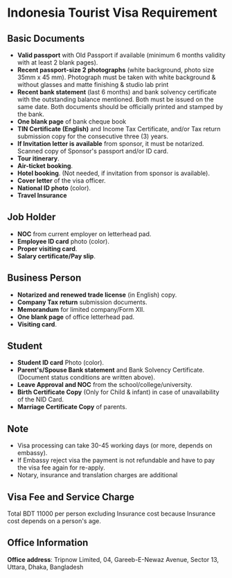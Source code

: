 # Indonesia Tourist Visa Requirement

## Basic Documents

- **Valid passport** with Old Passport if available (minimum 6 months validity with at least 2 blank pages).
- **Recent passport-size 2 photographs** (white background, photo size 35mm x 45 mm). Photograph must be taken with white background & without glasses and matte finishing & studio lab print
- **Recent bank statement** (last 6 months) and bank solvency certificate with the outstanding balance mentioned. Both must be issued on the same date. Both documents should be officially printed and stamped by the bank.
- **One blank page** of bank cheque book
- **TIN Certificate (English)** and Income Tax Certificate, and/or Tax return submission copy for the consecutive three (3) years.
- **If Invitation letter is available** from sponsor, it must be notarized. Scanned copy of Sponsor's passport and/or ID card.
- **Tour itinerary**.
- **Air-ticket booking**.
- **Hotel booking**. (Not needed, if invitation from sponsor is available).
- **Cover letter** of the visa officer.
- **National ID photo** (color).
- **Travel Insurance**

## Job Holder

- **NOC** from current employer on letterhead pad.
- **Employee ID card** photo (color).
- **Proper visiting card**.
- **Salary certificate/Pay slip**.

## Business Person

- **Notarized and renewed trade license** (in English) copy.
- **Company Tax return** submission documents.
- **Memorandum** for limited company/Form XII.
- **One blank page** of office letterhead pad.
- **Visiting card**.

## Student

- **Student ID card** Photo (color).
- **Parent's/Spouse Bank statement** and Bank Solvency Certificate. (Document status conditions are written above).
- **Leave Approval and NOC** from the school/college/university.
- **Birth Certificate Copy** (Only for Child & infant) in case of unavailability of the NID Card.
- **Marriage Certificate Copy** of parents.

## Note

- Visa processing can take 30-45 working days (or more, depends on embassy).
- If Embassy reject visa the payment is not refundable and have to pay the visa fee again for re-apply.
- Notary, insurance and translation charges are additional

## Visa Fee and Service Charge

Total BDT 11000 per person excluding Insurance cost because Insurance cost depends on a person's age.

## Office Information

**Office address**: Tripnow Limited, 04, Gareeb-E-Newaz Avenue, Sector 13, Uttara, Dhaka, Bangladesh